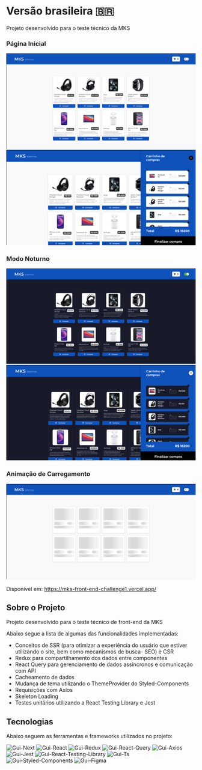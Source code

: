 # Versão brasileira 🇧🇷

Projeto desenvolvido para o teste técnico da MKS

### Página Inicial

<div style="display: inline_block">
  <img src="./public/preview/home-default.png" width="600"/> 
  <img src="./public/preview/home-open-cart.png" width="600"/>   
</div>

### Modo Noturno

<div style="display: inline_block">
  <img src="./public/preview/home-dark-theme.png" width="600"/> 
  <img src="./public/preview/home-open-cart-dark-theme.png" width="600"/>   
</div>

### Animação de Carregamento

<div style="display: inline_block">
  <img src="./public/preview/home-loading.png" width="600"/> 
</div>

Disponível em: https://mks-front-end-challenge1.vercel.app/

## Sobre o Projeto

Projeto desenvolvido para o teste técnico de front-end da MKS

Abaixo segue a lista de algumas das funcionalidades implementadas:

- Conceitos de SSR (para otimizar a experiência do usuário que estiver utilizando o site, bem como mecanismos de busca- SEO) e CSR
- Redux para compartilhamento dos dados entre componentes
- React Query para gerenciamento de dados assíncronos e comunicação com API
- Cacheamento de dados
- Mudança de tema utilizando o ThemeProvider do Styled-Components
- Requisições com Axios
- Skeleton Loading
- Testes unitários utilizando a React Testing Library e Jest

## Tecnologias

Abaixo seguem as ferramentas e frameworks utilizados no projeto: <br/>

<div style="display: inline_block"> 
  <img alt="Gui-Next" height="30" src="https://img.shields.io/badge/Next-black?style=for-the-badge&logo=next.js&logoColor=white">
  <img alt="Gui-React" height="30" src="https://img.shields.io/badge/React-20232A?style=for-the-badge&logo=react&logoColor=61DAFB">
  <img alt="Gui-Redux" height="30" src="https://img.shields.io/badge/redux-%23593d88.svg?style=for-the-badge&logo=redux&logoColor=white">
  <img alt="Gui-React-Query" height="30" src="https://img.shields.io/badge/-React%20Query-FF4154?style=for-the-badge&logo=react%20query&logoColor=white">
  <img alt="Gui-Axios" height="30" src="https://img.shields.io/badge/axios-671ddf?&style=for-the-badge&logo=axios&logoColor=white">
  <img alt="Gui-Jest" height="30" src="https://img.shields.io/badge/Jest-323330?style=for-the-badge&logo=Jest&logoColor=white">
  <img alt="Gui-React-Testing-Library" height="30" src="https://img.shields.io/badge/testing%20library-323330?style=for-the-badge&logo=testing-library&logoColor=red">  
  <img alt="Gui-Ts" height="30" src="https://img.shields.io/badge/typescript-%23007ACC.svg?style=for-the-badge&logo=typescript&logoColor=white">
  <img alt="Gui-Styled-Components" height="30" src="https://img.shields.io/badge/styled--components-DB7093?style=for-the-badge&logo=styled-components&logoColor=white">  
  <img alt="Gui-Figma" height="30" src="https://img.shields.io/badge/Figma-F24E1E?style=for-the-badge&logo=figma&logoColor=white">
</div>
